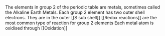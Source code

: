 The elements in group 2 of the periodic table are metals, sometimes called the Alkaline Earth Metals.
Each group 2 element has two outer shell electrons. They are in the outer [[S sub shell]]
[[Redox reactions]] are the most common type of reaction for group 2 elements
Each metal atom is oxidised through [[Oxidation]]
